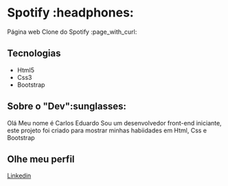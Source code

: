 <h1>Spotify :headphones:</h1>


<p>Página web Clone do Spotify  :page_with_curl:</p>

<h2>Tecnologias</h2>

<ul>
 <li>Html5</li>
 <li>Css3</li>
 <li>Bootstrap</li>
</ul>

<h2>Sobre o "Dev":sunglasses:</h2>

<p> Olá Meu nome é Carlos Eduardo Sou um desenvolvedor front-end iniciante, este projeto foi criado para mostrar minhas habiidades em Html, Css e Bootstrap</p>

<h2>Olhe meu perfil</h2>

[Linkedin](https://www.linkedin.com/in/carlos-eduardo-freitas-amorim-13102719b/)


